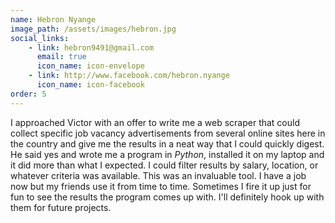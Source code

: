 ```yaml
---
name: Hebron Nyange
image_path: /assets/images/hebron.jpg
social_links:
    - link: hebron9491@gmail.com
      email: true
      icon_name: icon-envelope
    - link: http://www.facebook.com/hebron.nyange
      icon_name: icon-facebook
order: 5
---
```

I approached Victor with an offer to write me a web scraper that could collect specific job vacancy advertisements from several online sites here in the country and give me the results in a neat way that I could quickly digest. He said yes and wrote me a program in _Python_, installed it on my laptop and it did more than what I expected. I could filter results by salary, location, or whatever criteria was available. This was an invaluable tool. I have a job now but my friends use it from time to time. Sometimes I fire it up just for fun to see the results the program comes up with. I'll definitely hook up with them for future projects.